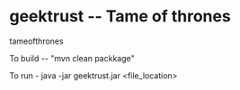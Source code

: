 # geektrust -- Tame of thrones
tameofthrones

To build -- "mvn clean packkage"

To run - java -jar geektrust.jar <file_location>

